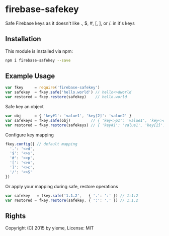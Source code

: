 # firebase-safekey

Safe Firebase keys as it doesn't like ., $, #, [, ], or /. in it's keys

## Installation

This module is installed via npm:

```sh
npm i firebase-safekey --save
```

## Example Usage

```js
var fkey     = require('firebase-safekey')
var safekey  = fkey.safe('hello.world') // hello<>dworld
var restored = fkey.restore(safekey)    // hello.world
```

Safe key an object

```js
var obj      = { 'key#1': 'value1', 'key[2]': 'value2' }
var safekeys = fkey.safe(obj)         // { 'key<>p1': 'value1', 'key<>o2<>c': 'value2' }
var restored = fkey.restore(safekeys) // { 'key#1': 'value1', 'key[2]': 'value2' }
```

Configure key mapping

```js
fkey.config({ // default mapping
  '.': '<>d',
  '$': '<>s',
  '#': '<>p',
  '[': '<>o',
  ']': '<>c',
  '/': '<>S'
})
```

Or apply your mapping during safe, restore operations

```js
var safekey   = fkey.safe('1.1.2',   { '.': ':' }) // 1:1:2
var restored = fkey.restore(safekey, { ':': '.' }) // 1.1.2
```

## Rights

Copyright (C) 2015 by yieme, License: MIT
